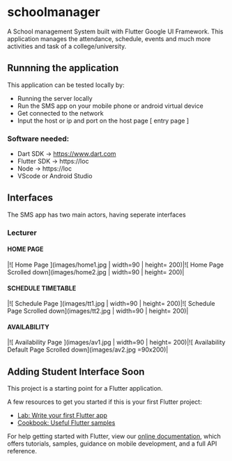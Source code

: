 # schoolmanager

A School management System built with Flutter Google UI Framework.
This application manages the attendance, schedule, events and much more activities and task of a college/university.

## Runnning the application
This application can be tested locally by:
- Running the server locally
- Run the SMS app on your mobile phone or android virtual device
- Get connected to the network
- Input the host or ip and port on the host page [ entry page ]

### Software needed:
- Dart SDK  -> https://www.dart.com
- Flutter SDK -> https://loc
- Node -> https://loc
- VScode or Android Studio

## Interfaces
The SMS app has two main actors, having seperate interfaces

### Lecturer

#### HOME PAGE
|![ Home Page ](images/home1.jpg | width=90 | height= 200)|![ Home Page Scrolled down](images/home2.jpg | width=90 | height= 200)|
#### SCHEDULE TIMETABLE
|![ Schedule Page ](images/tt1.jpg | width=90 | height= 200)|![ Schedule Page Scrolled down](images/tt2.jpg | width=90 | height= 200)|
#### AVAILABILITY
|![ Availability Page ](images/av1.jpg | width=90 | height= 200)|![ Availability Default Page Scrolled down](images/av2.jpg =90x200)|

## Adding Student Interface Soon

This project is a starting point for a Flutter application.

A few resources to get you started if this is your first Flutter project:

- [Lab: Write your first Flutter app](https://flutter.dev/docs/get-started/codelab)
- [Cookbook: Useful Flutter samples](https://flutter.dev/docs/cookbook)

For help getting started with Flutter, view our
[online documentation](https://flutter.dev/docs), which offers tutorials,
samples, guidance on mobile development, and a full API reference.

